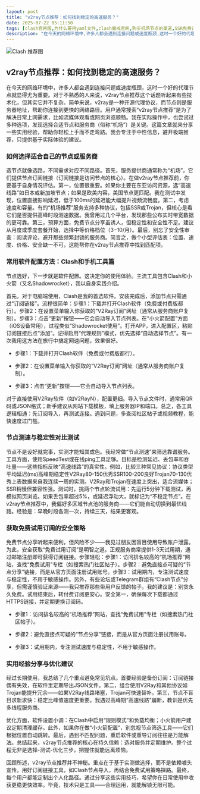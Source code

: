 ```yaml
---
layout: post
title: "v2ray节点推荐：如何找到稳定的高速服务？"
date: 2025-07-22 05:11:50
tags: [clash官网版,为什么要用yaml文件,clash魔戒官网,购买机场节点的渠道,SSR免费订阅链接]
description: "在今天的网络环境中,许多人都会遇到连接问题或速度瓶颈,这时一个好的代理节点就显得尤为重要。对于不熟悉的人来说,v2ray节点推荐这个话题听起来有些技术化,但其实它并不复杂。简单来说,v2ray是一种开源代理协议,而节点则是服务器地址,帮助你连接到更快的网络路径。用户通常搜索\"v2ray节点推荐\"是为了解决日常上网需求,比如流媒体观看或网页浏览顺畅。我在实际操作中,也尝试过多种选项,发现选择合适节点和服务商（俗称\"机场\"）是关键。这篇文章就来分享一些实用经验,帮助你轻松上手而不走弯路。我会专注于中性信息,避开极端推荐,只提供基于实际体验的建议。"
---
```


![Clash 推荐图](https://clashjd.github.io/assets/img/clash订阅节点购买.png)

## v2ray节点推荐：如何找到稳定的高速服务？

在今天的网络环境中，许多人都会遇到连接问题或速度瓶颈，这时一个好的代理节点就显得尤为重要。对于不熟悉的人来说，v2ray节点推荐这个话题听起来有些技术化，但其实它并不复杂。简单来说，v2ray是一种开源代理协议，而节点则是服务器地址，帮助你连接到更快的网络路径。用户通常搜索“v2ray节点推荐”是为了解决日常上网需求，比如流媒体观看或网页浏览顺畅。我在实际操作中，也尝试过多种选项，发现选择合适节点和服务商（俗称“机场”）是关键。这篇文章就来分享一些实用经验，帮助你轻松上手而不走弯路。我会专注于中性信息，避开极端推荐，只提供基于实际体验的建议。

### 如何选择适合自己的节点或服务商

选节点就像选路，不同需求对应不同路径。首先，服务提供商通常称为“机场”，它们提供节点订阅链接（订阅链接是访问节点的核心）。在做v2ray节点推荐前，你要基于自身情况评估。第一，位置很重要。如果你主要在东亚访问资源，选“高速线路”如日本或新加坡节点；如果是欧美内容，美国节点更匹配。我在测试中发现，位置直接影响延迟，低于100ms的延迟能大幅提升视频流畅度。第二，考虑速度和容量。有的“机场推荐”服务支持多种协议，包括SSR或Trojan，但核心是看它们是否提供高峰时段测速数据。我曾用过几个平台，发现那些公布实时带宽数据的更可靠。第三，预算方面，免费节点分享虽诱人，但稳定性和安全性不足。建议从月度或季度套餐开始，选择中等价格档位（$3-$10/月）。最后，别忘了安全性审查：阅读评论，避开那些频繁封锁的服务商。简言之，做个小型评估表：位置、速度、价格、安全缺一不可，这能帮你在v2ray节点推荐中找到匹配项。

### 常用软件配置方法：Clash和手机工具篇

节点选好，下一步就是软件配置。这决定你的使用体验。主流工具包含Clash和小火箭（又名Shadowrocket），我以自身实践介绍。

首先，对于电脑端使用，Clash是我的首选软件。安装完成后，添加节点只需通过“订阅链接”。流程很简单：步骤1：下载并打开Clash软件（免费或付费版都行）。步骤2：在设置菜单输入你获取的“V2Ray订阅”网址（通常从服务商账户复制）。步骤3：点击“更新”按钮——它会自动导入节点列表。在“小火箭配置”方面（iOS设备常用），过程类似“Shadowrocket使用”。打开APP，进入配置区，粘贴订阅链接后点“添加”。记得启用“代理规则”模式，优先选择“自动选择节点”。有一次我用这方法在旅行中搞定网速问题，效果很好。

- 步骤1：下载并打开Clash软件（免费或付费版都行）。

- 步骤2：在设置菜单输入你获取的“V2Ray订阅”网址（通常从服务商账户复制）。

- 步骤3：点击“更新”按钮——它会自动导入节点列表。

对于直接使用V2Ray软件（如V2RayN），配置更细。导入节点文件时，通常用QR码或JSON格式；新手建议从网站下载模板，填上服务器IP和端口。总之，各工具逻辑相通：先订阅导入，再测试连接。遇到问题，多查阅社区帖子或视频教程，能快速度过门槛。

### 节点测速与稳定性对比测试

节点不是设好就完事，实测才能知其成色。我经常做“节点测速”来筛选靠谱服务。工具方面，使用SpeedTest或在线ping工具足够。目标是检测延迟、丢包率和吞吐量——这些指标反映“高速线路”的真实性。例如，比较三种常见协议：协议类型平均延迟(ms)高峰期稳定性V2Ray80-150优秀SSR100-200良好Trojan70-130优秀上表数据来自我连续一周的实测。V2Ray和Trojan在速度上突出，适合流媒体；SSR稍慢但兼容性强。测试时，挑两个节点轮流试用：先运行5分钟下载测试，再模拟网页浏览。如果丢包率超过5%，或延迟浮动大，就标记为“不稳定节点”。在v2ray节点推荐中，我偏好多区域节点池的服务商——它们能自动切换到最优线路。经验是：早晚时段各测一次，持续三天，结果更客观。

### 获取免费试用订阅的安全策略

免费节点分享听起来便利，但风险不少——我见过朋友因盲目使用导致账户泄露。为此，安全获取“免费试用订阅”是明智之道。正规服务商常提供1-3天试用期，通过邮箱注册即可获得订阅链接。步骤轻松：步骤1：访问排名较高的“机场推荐”网站，查找“免费试用”专栏（如搜索热门社区帖子）。步骤2：避免直接点可疑的“节点分享”链接，而是从官方页面注册试用账号。步骤3：试用期内，专注测试速度与稳定性，不用于敏感操作。另外，有些论坛或Telegram群组有“Clash节点”分享，但需谨慎验证来源——我只推荐那些带用户反馈的帖子。我的建议是：别贪永久免费。试用结束后，转付费订阅更安心。安全第一，确保每次下载都通过HTTPS链接，并定期更换订阅码。

- 步骤1：访问排名较高的“机场推荐”网站，查找“免费试用”专栏（如搜索热门社区帖子）。

- 步骤2：避免直接点可疑的“节点分享”链接，而是从官方页面注册试用账号。

- 步骤3：试用期内，专注测试速度与稳定性，不用于敏感操作。

### 实用经验分享与优化建议

经过长期使用，我总结了几个重点避免常见坑点。首要经验是备份订阅：订阅链接偶有失效，在软件里定期导出JSON文件。第二，组合使用V2Ray和其他协议如Trojan能提升冗余——如果V2Ray线路堵塞，Trojan可快速替补。第三，节点不盲目求新求快：稳定比峰值速度更重要。我遇过高峰期“高速线路”崩断，教训是优先多线程服务商。

优化方面，软件设置小调：在Clash中启用“规则模式”和负载均衡；小火箭用户建议定期清理缓存。此外，如果你在做“小火箭配置”，别忽视节点筛选工具——它们根据位置自动跳转。最后，遇到不匹配问题，重启软件或重导订阅往往是万能解法。总结起来，v2ray节点推荐的核心在持久信赖：选对服务并定期维护。整个过程无非是选择-测试-优化三步，把握住就能远离烦恼。

回顾所述，v2ray节点推荐并不神秘。重点在于基于实测做选择，而不是依赖噱头宣传。用好订阅链接工具，如Clash节点导入，再结合免费试用策略探路。最终，每个用户都能定制出个人化路径。通过分享这些实用技巧，希望你在日常使用中收获更稳更快效率。毕竟，技术只是工具——合理运用，就能解锁无限可能。